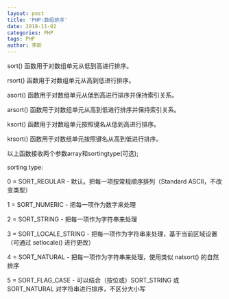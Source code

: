 ```yaml
---
layout: post
title: 'PHP:数组排序'
date: 2018-11-02
categories: PHP
tags: PHP
author: 李昕
---
```


sort() 函数用于对数组单元从低到高进行排序。

rsort() 函数用于对数组单元从高到低进行排序。

asort() 函数用于对数组单元从低到高进行排序并保持索引关系。

arsort() 函数用于对数组单元从高到低进行排序并保持索引关系。

ksort() 函数用于对数组单元按照键名从低到高进行排序。

krsort() 函数用于对数组单元按照键名从高到低进行排序。

以上函数接收两个参数array和sortingtype(可选);

sorting type:

0 = SORT_REGULAR - 默认。把每一项按常规顺序排列（Standard ASCII，不改变类型）

1 = SORT_NUMERIC - 把每一项作为数字来处理

2 = SORT_STRING - 把每一项作为字符串来处理

3 = SORT_LOCALE_STRING - 把每一项作为字符串来处理，基于当前区域设置（可通过 setlocale() 进行更改）

4 = SORT_NATURAL - 把每一项作为字符串来处理，使用类似 natsort() 的自然排序

5 = SORT_FLAG_CASE - 可以结合（按位或）SORT_STRING 或 SORT_NATURAL 对字符串进行排序，不区分大小写

